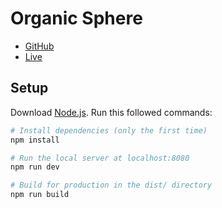 # Organic Sphere

- [GitHub](https://github.com/atharvadhurwey/organicSphere)
- [Live](https://organic-sphere-threejs.vercel.app/)

## Setup
Download [Node.js](https://nodejs.org/en/download/).
Run this followed commands:

``` bash
# Install dependencies (only the first time)
npm install

# Run the local server at localhost:8080
npm run dev

# Build for production in the dist/ directory
npm run build
```
